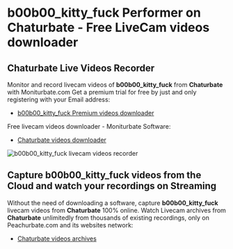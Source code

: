 # b00b00_kitty_fuck Performer on Chaturbate - Free LiveCam videos downloader

## Chaturbate Live Videos Recorder

Monitor and record livecam videos of **b00b00_kitty_fuck** from **Chaturbate** with Moniturbate.com
Get a premium trial for free by just and only registering with your Email address:
* [b00b00_kitty_fuck Premium videos downloader](https://moniturbate.com/request-demo-licence-key.html)

Free livecam videos downloader - Moniturbate Software:
* [Chaturbate videos downloader](https://moniturbate.com/moniturbate-download-software.html)

![b00b00_kitty_fuck livecam videos recorder](https://peachurnet.com/templates/moniturbate-software.png)


## Capture b00b00_kitty_fuck videos from the Cloud and watch your recordings on Streaming

Without the need of downloading a software, capture **b00b00_kitty_fuck** livecam videos from **Chaturbate** 100% online.
Watch Livecam archives from **Chaturbate** unlimitedly from thousands of existing recordings, only on Peachurbate.com and its websites network:
* [Chaturbate videos archives](https://peachurnet.com/)